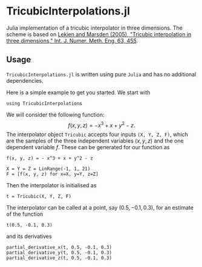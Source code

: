# TricubicInterpolations.jl
Julia implementation of a tricubic interpolator in three dimensions. The scheme is based on [Lekien and Marsden (2005), "Tricubic interpolation in three dimensions," Int. J. Numer. Meth. Eng. 63, 455](https://doi.org/10.1002/nme.1296).

## Usage
`TricubicInterpolations.jl` is written using pure `Julia` and has no additional dependencies.

Here is a simple example to get you started. We start with
```
using TricubicInterpolations
```
We will consider the following function:
$$f(x, y, z) = - x^3 + x + y^2 - z.$$
The interpolator object `Tricubic` accepts four inputs `(X, Y, Z, F)`, which are the samples of the three independent variables $(x, y, z)$ and the one dependent variable $f$. These can be generated for our function as
```
f(x, y, z) = - x^3 + x + y^2 - z

X = Y = Z = LinRange(-1, 1, 21)
F = [f(x, y, z) for x=X, y=Y, z=Z]
```
Then the interpolator is initialised as
```
t = Tricubic(X, Y, Z, F)
```
The interpolator can be called at a point, say $(0.5, -0.1, 0.3)$, for an estimate of the function
```
t(0.5, -0.1, 0.3)
```
and its derivatives
```
partial_derivative_x(t, 0.5, -0.1, 0.3)
partial_derivative_y(t, 0.5, -0.1, 0.3)
partial_derivative_z(t, 0.5, -0.1, 0.3)
```
